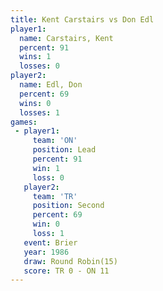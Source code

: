 ```yaml
---
title: Kent Carstairs vs Don Edl
player1:               
  name: Carstairs, Kent
  percent: 91          
  wins: 1              
  losses: 0            
player2:               
  name: Edl, Don       
  percent: 69          
  wins: 0              
  losses: 1            
games:
 - player1:        
     team: 'ON'    
     position: Lead
     percent: 91   
     win: 1        
     loss: 0       
   player2:          
     team: 'TR'      
     position: Second
     percent: 69     
     win: 0          
     loss: 1         
   event: Brier         
   year: 1986           
   draw: Round Robin(15)
   score: TR 0 - ON 11  
---
```

